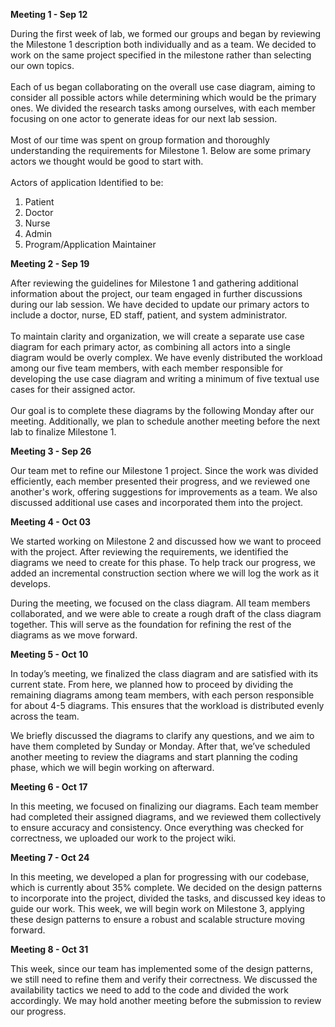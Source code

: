 **Meeting 1 - Sep 12**

During the first week of lab, we formed our groups and began by reviewing the Milestone 1 description both individually and as a team. We decided to work on the same project specified in the milestone rather than selecting our own topics.
<br><br>
Each of us began collaborating on the overall use case diagram, aiming to consider all possible actors while determining which would be the primary ones. We divided the research tasks among ourselves, with each member focusing on one actor to generate ideas for our next lab session.
<br><br>
Most of our time was spent on group formation and thoroughly understanding the requirements for Milestone 1. Below are some primary actors we thought would be good to start with.
<br><br>
Actors of application Identified to be:
1. Patient
2. Doctor
3. Nurse
4. Admin
5. Program/Application Maintainer

**Meeting 2 - Sep 19**

After reviewing the guidelines for Milestone 1 and gathering additional information about the project,
our team engaged in further discussions during our lab session. We have decided to update our primary actors
to include a doctor, nurse, ED staff, patient, and system administrator.
<br><br>
To maintain clarity and organization, we will create a separate use case diagram for each primary actor,
as combining all actors into a single diagram would be overly complex. We have evenly distributed the workload
among our five team members, with each member responsible for developing the use case diagram and writing a
minimum of five textual use cases for their assigned actor.
<br><br>
Our goal is to complete these diagrams by the following Monday after our meeting. Additionally, we plan
to schedule another meeting before the next lab to finalize Milestone 1.

**Meeting 3 - Sep 26**

Our team met to refine our Milestone 1 project. Since the work was divided efficiently,
each member presented their progress, and we reviewed one another's work, offering suggestions
for improvements as a team. We also discussed additional use cases and incorporated them into the project.


**Meeting 4 - Oct 03**

We started working on Milestone 2 and discussed how we want to proceed with the project. After reviewing the requirements, we identified the diagrams we need to create for this phase. To help track our progress, we added an incremental construction section where we will log the work as it develops.

During the meeting, we focused on the class diagram. All team members collaborated, and we were able to create a rough draft of the class diagram together. This will serve as the foundation for refining the rest of the diagrams as we move forward.

**Meeting 5 - Oct 10**

In today’s meeting, we finalized the class diagram and are satisfied with its current state. From here, we planned how to proceed by dividing the remaining diagrams among team members, with each person responsible for about 4-5 diagrams. This ensures that the workload is distributed evenly across the team.

We briefly discussed the diagrams to clarify any questions, and we aim to have them completed by Sunday or Monday. After that, we’ve scheduled another meeting to review the diagrams and start planning the coding phase, which we will begin working on afterward.

**Meeting 6 - Oct 17**

In this meeting, we focused on finalizing our diagrams. Each team member had completed their assigned diagrams, and we reviewed them collectively to ensure accuracy and consistency. Once everything was checked for correctness, we uploaded our work to the project wiki.

**Meeting 7 - Oct 24**

In this meeting, we developed a plan for progressing with our codebase, which is currently about 35% complete. We decided on the design patterns to incorporate into the project, divided the tasks, and discussed key ideas to guide our work. This week, we will begin work on Milestone 3, applying these design patterns to ensure a robust and scalable structure moving forward.

**Meeting 8 - Oct 31**

This week, since our team has implemented some of the design patterns, we still need to refine them and verify their correctness. We discussed the availability tactics we need to add to the code and divided the work accordingly. We may hold another meeting before the submission to review our progress.
